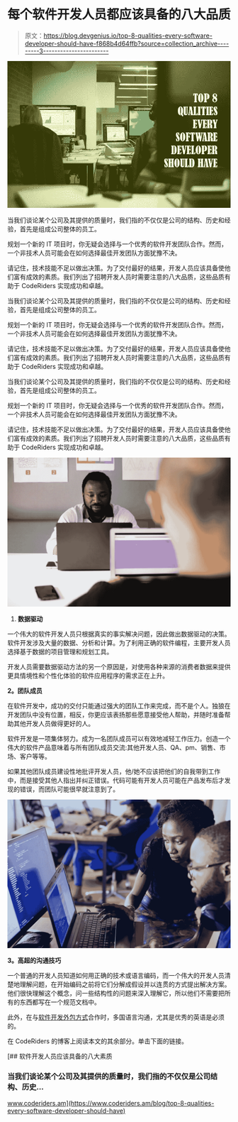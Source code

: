 # 每个软件开发人员都应该具备的八大品质

> 原文：<https://blog.devgenius.io/top-8-qualities-every-software-developer-should-have-f868b4d64ffb?source=collection_archive---------3----------------------->

![](img/b0eff825217164be26c3b3b1d14c132e.png)

当我们谈论某个公司及其提供的质量时，我们指的不仅仅是公司的结构、历史和经验，首先是组成公司整体的员工。

规划一个新的 IT 项目时，你无疑会选择与一个优秀的软件开发团队合作。然而，一个非技术人员可能会在如何选择最佳开发团队方面犹豫不决。

请记住，技术技能不足以做出决策。为了交付最好的结果，开发人员应该具备使他们富有成效的素质。我们列出了招聘开发人员时需要注意的八大品质，这些品质有助于 CodeRiders 实现成功和卓越。

当我们谈论某个公司及其提供的质量时，我们指的不仅仅是公司的结构、历史和经验，首先是组成公司整体的员工。

规划一个新的 IT 项目时，你无疑会选择与一个优秀的软件开发团队合作。然而，一个非技术人员可能会在如何选择最佳开发团队方面犹豫不决。

请记住，技术技能不足以做出决策。为了交付最好的结果，开发人员应该具备使他们富有成效的素质。我们列出了招聘开发人员时需要注意的八大品质，这些品质有助于 CodeRiders 实现成功和卓越。

当我们谈论某个公司及其提供的质量时，我们指的不仅仅是公司的结构、历史和经验，首先是组成公司整体的员工。

规划一个新的 IT 项目时，你无疑会选择与一个优秀的软件开发团队合作。然而，一个非技术人员可能会在如何选择最佳开发团队方面犹豫不决。

请记住，技术技能不足以做出决策。为了交付最好的结果，开发人员应该具备使他们富有成效的素质。我们列出了招聘开发人员时需要注意的八大品质，这些品质有助于 CodeRiders 实现成功和卓越。

![](img/5a18fdb3d4b3658c76c0219bf39e715c.png)

1.  **数据驱动**

一个伟大的软件开发人员只根据真实的事实解决问题，因此做出数据驱动的决策。软件开发涉及大量的数据、分析和计算。为了利用正确的软件编程，主要开发人员选择基于数据的项目管理和规划工具。

开发人员需要数据驱动方法的另一个原因是，对使用各种来源的消费者数据来提供更具情境性和个性化体验的软件应用程序的需求正在上升。

**2。团队成员**

在软件开发中，成功的交付只能通过强大的团队工作来完成，而不是个人。独狼在开发团队中没有位置，相反，你更应该表扬那些愿意接受他人帮助，并随时准备帮助其他开发人员做得更好的人。

软件开发是一项集体努力。成为一名团队成员可以有效地减轻工作压力。创造一个伟大的软件产品意味着与所有团队成员交流:其他开发人员、QA、pm、销售、市场、客户等等。

如果其他团队成员建设性地批评开发人员，他/她不应该把他们的自我带到工作中，而是接受其他人指出并纠正错误。代码可能有开发人员可能在产品发布后才发现的错误，而团队可能很早就注意到了。

![](img/670a32a74569fcd6adf18c3449896c94.png)

**3。高超的沟通技巧**

一个普通的开发人员知道如何用正确的技术或语言编码，而一个伟大的开发人员清楚地理解问题，在开始编码之前将它们分解成假设并以连贯的方式提出解决方案。他们很快理解这个概念，问一些结构性的问题来深入理解它，所以他们不需要把所有的东西都写在一个规范文档中。

此外，在与[软件开发外包方式](http://www.coderiders.am/services/software-development-outsourcing-and-it-consulting)合作时，多国语言沟通，尤其是优秀的英语是必须的。

在 CodeRiders 的博客上阅读本文的其余部分。单击下面的链接。

[](https://www.coderiders.am/blog/top-8-qualities-every-software-developer-should-have) [## 软件开发人员应该具备的八大素质

### 当我们谈论某个公司及其提供的质量时，我们指的不仅仅是公司结构、历史…

www.coderiders.am](https://www.coderiders.am/blog/top-8-qualities-every-software-developer-should-have)